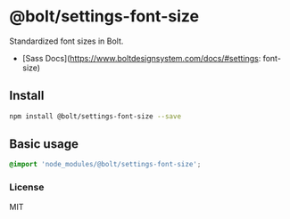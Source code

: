# @bolt/settings-font-size
Standardized font sizes in Bolt.

- [Sass Docs](https://www.boltdesignsystem.com/docs/#settings: font-size)

## Install
```bash
npm install @bolt/settings-font-size --save
```

## Basic usage
```scss
@import 'node_modules/@bolt/settings-font-size';
```

<!--
## Usage with [node-sass-magic-importer](https://github.com/maoberlehner/node-sass-magic-importer)
Using [node-sass](https://github.com/sass/node-sass) (or a plugin for Grunt, gulp or webpack which is using node-sass) in combination with the [node-sass-magic-importer](https://github.com/maoberlehner/node-sass-magic-importer) custom importer, can make importing CSS dependencies from `node_modules` a much nicer experience.

```scss
// Import the main file.
@import '~@avalanche/setting-font-sizes';
```

## Usage
```scss
// Function.
.selector {
  font-size: setting-font-size(m);
}

// Map.
.selector {
  font-size: map-get($font-sizes, m);
}
```

## Settings
```scss
/// Default font sizes.
/// @type Map
$font-sizes: (
  xs: 0.64em,
  s: 0.8em,
  m: 1em,
  l: 1.25em,
  xl: 1.563em,
  xxl: 1.953em,
  xxxl: 2.441em,
) !default;
```

-->
### License
MIT
